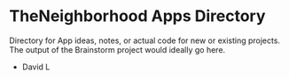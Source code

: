 # TheNeighborhood Apps Directory

Directory for App ideas, notes, or actual code for new or existing projects. The output of the Brainstorm project would ideally go here.

- David L
